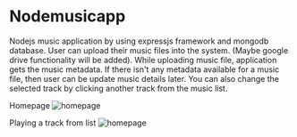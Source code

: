 # Nodemusicapp
 Nodejs music application by using expressjs framework and mongodb database. User can upload their music files into the system. (Maybe google drive functionality will be added). While uploading music file, application gets the music metadata. If there isn't any metadata available for a music file, then user can be update music details later. You can also change the selected track by clicking another track from the music list.
 
 Homepage
![homepage](http://i64.tinypic.com/y3053.png)

Playing a track from list
![homepage](http://i67.tinypic.com/2uomb7m.png)
